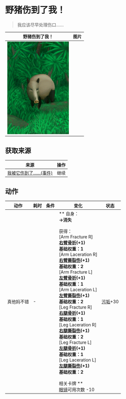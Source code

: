 # 野猪伤到了我！  
> 我应该尽早处理伤口……  
  
  野猪伤到了我！  |   图片   
 ----  |  ----:   
   |  <img decoding="async" src="Sprite/BoarEvent.png" href="a.md" style="max-width:300px;max-height:300px;">   
  
## 获取来源  
来源  |  操作  
----  |  ----  
[我被它伤到了……(事件)](Event_BoarFightBadFailure.md)  |  继续  
## 动作  
动作  |  耗时  |  条件  |  变化  |  状态  
----  |  ----  |  ----  |  ----  |  ----  
真他妈不错<br>  |  -  |    |  ** 自身：**<br>→消失<br><br>** 获得： **<br>** [Arm Fracture R] **<br>  [右臂骨折](W_ArmFractureR.md)(+1)<br>基础权重：1<br>** [Arm Laceration R] **<br>  [右臂撕裂伤](W_ArmLacerationR.md)(+1)<br>基础权重：2<br>** [Arm Fracture L] **<br>  [左臂骨折](W_ArmFractureL.md)(+1)<br>基础权重：1<br>** [Arm Laceration L] **<br>  [左臂撕裂伤](W_ArmLacerationL.md)(+1)<br>基础权重：2<br>** [Leg Fracture R] **<br>  [右腿骨折](W_LegFractureR.md)(+1)<br>基础权重：1<br>** [Leg Laceration R] **<br>  [右腿撕裂伤](W_LegLacerationR.md)(+1)<br>基础权重：2<br>** [Leg Fracture L] **<br>  [左腿骨折](W_LegFractureL.md)(+1)<br>基础权重：1<br>** [Leg Laceration L] **<br>  [左腿撕裂伤](W_LegLacerationL.md)(+1)<br>基础权重：2<br><br>** 相关卡牌 **<br>[眼镜](Glasses.md)可用次数  -10  |  [污垢](Filth.md)+30  


<script>document.title="野猪伤到了我！ - 卡牌生存百科 Card Survival Wiki";</script>